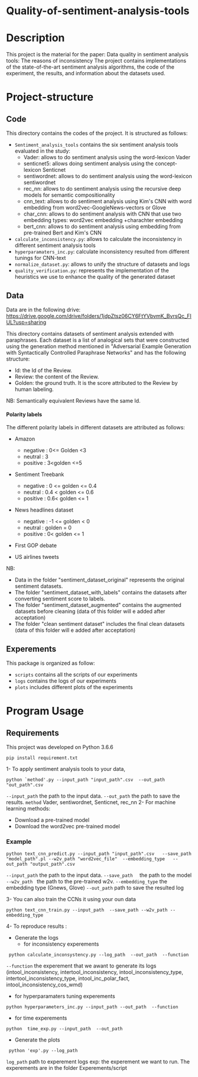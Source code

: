 # Quality-of-sentiment-analysis-tools



# Description 

This project is the material for the paper: Data quality in sentiment analysis tools: The reasons of inconsistency
The project contains implementations of the state-of-the-art sentiment analysis algorithms, the code of the experiment, the results, and information about the datasets used.



# Project-structure

## Code
This directory contains the codes of the project. It is structured as follows:
* `Sentiment_analysis_tools`  contains the six sentiment analysis tools evaluated in the study:
  * Vader:  allows to do sentiment analysis using the word-lexicon Vader 
  * senticnet5:  allows doing sentiment analysis using the concept-lexicon Senticnet 
  * sentiwordnet:  allows to do sentiment analysis using the word-lexicon sentiwordnet 
  * rec_nn:  allows to do sentiment analysis using the recursive deep models for semantic compositionality 
  * cnn_text: allows to do sentiment analysis using Kim's CNN with word embedding from word2vec-GoogleNews-vectors or Glove
  * char_cnn: allows to do sentiment analysis with CNN that use two embedding types: word2vec embedding +charachter embedding
  * bert_cnn: allows to do sentiment analysis using embedding from pre-trained Bert and Kim's CNN 
* `calculate_inconsistency.py`:  allows to calculate the inconsistency in different sentiment analysis tools
* `hyperparamaters_inc.py`:  calculate inconsistency resulted from different tunings for  CNN-text
* `normalize_dataset.py`: allows to unify the structure of datasets and logs
* `quality_verification.py`: represents the implementation of the  heuristics we use to enhance the quality of the generated dataset
 ## Data 
 Data are in the following drive: 
https://drive.google.com/drive/folders/1jdpZtsz06CY6FtYVbvmK_BvrsQc_FIUL?usp=sharing

This directory contains datasets of sentiment analysis extended with paraphrases. Each dataset is a list of analogical sets that were constructed using the generation method mentioned in "Adversarial Example Generation with Syntactically Controlled Paraphrase Networks" and has the following structure: 
 
 - Id: the Id of the Review. 
 - Review: the content of the Review.
 - Golden: the ground truth. It is the score attributed to the Review by human labeling.
 
NB: Semantically equivalent Reviews have the same Id.


#### Polarity labels 

The different polarity labels in different datasets are attributed as follows: 
* Amazon
     * negative : 0<= Golden <3
	 * neutral : 3
	 * positive : 3<golden <=5 
	 
* Sentiment Treebank 
    * negative : 0 <= golden <= 0.4
   * neutral : 0.4 < golden <= 0.6
   *  positive : 0.6< golden <= 1 
	 
* News headlines dataset
     * negative : -1 <= golden < 0
	 * neutral : golden = 0
	* positive : 0< golden <= 1 

* First GOP debate
 * US airlines tweets
 
 
 NB: 	 
*  Data in the folder "sentiment_dataset_original" represents the original sentiment datasets.
* The folder "sentiment_dataset_with_labels" contains the datasets after converting sentiment score to labels.
*  The folder "sentiment_dataset_augmented" contains the augmented datasets before cleaning 
(data of this folder will e added after acceptation)
* The folder "clean sentiment dataset" includes the final clean datasets
(data of this folder will e added after acceptation)


## Experements


This package is organized as follow: 
* `scripts` contains all the scripts of our experiments 
* `logs` contains  the logs of our experiments
* `plots` includes different plots of the experiments





# Program Usage


## Requirements 
This project was developed on Python 3.6.6
```shell
pip install requirement.txt
```



1- To apply sentiment analysis tools to your data,
```shell
python `method'.py --input_path "input_path".csv  --out_path "out_path".csv
```
`--input_path`  the path to the input data.
 `--out_path`  the path to save the results.
 `method` Vader, sentiwordnet, Senticnet, rec_nn
2- For machine learning methods: 
* Download a pre-trained model
* Download the word2vec pre-trained model  
 
 ### Example
```shell
python text_cnn_predict.py --input_path "input_path".csv   --save_path  "model_path".pl --w2v_path "word2vec_file"  --embedding_type   --out_path "output_path".csv
```
`--input_path` the path to the input data.
`--save_path  ` the path to the model 
`--w2v_path ` the path to the pre-trained w2v.
`--embedding_type` the embedding type (Gnews, Glove)
`--out_path` path to save the resulted log

3- You can also  train the CCNs it using your oun data 
```shell
python text_cnn_train.py --input_path  --save_path --w2v_path --embedding_type 
```
4- To reproduce results  : 
* Generate the logs 
  *  for inconsistency experements 
```shell
 python calculate_inconsystency.py --log_path  --out_path  --function 
 ```

`--function` the experement that we awant to generate its logs (intool_inconsistency, intertool_inconsistency, intool_inconsistency_type, intertool_inconsistency_type,  intool_inc_polar_fact, intool_inconsistency_cos_wmd) 
   *  for hyperparamaters tuning experements 
  ```shell
 python hyperparameters_inc.py --input_path --out_path  --function 
 ```
*  for time experements 
```shell
python  time_exp.py --input_path  --out_path
 ```
* Generate the plots
```shell
 python 'exp'.py --log_path  
 ```

`log_path` path to experement logs
exp: the experement we want to run. The experements are in the folder Experements/script




